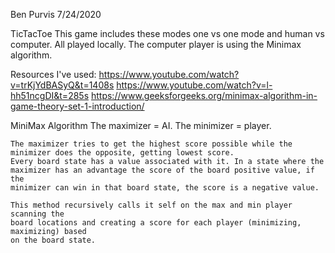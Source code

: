 Ben Purvis
7/24/2020

TicTacToe
	This game includes these modes one vs one mode and human vs computer. 
	All played locally. The computer player is using the Minimax algorithm.

Resources I've used:
	https://www.youtube.com/watch?v=trKjYdBASyQ&t=1408s 
	https://www.youtube.com/watch?v=l-hh51ncgDI&t=285s
	https://www.geeksforgeeks.org/minimax-algorithm-in-game-theory-set-1-introduction/

MiniMax Algorithm
	The maximizer = AI.
	The minimizer = player.

	The maximizer tries to get the highest score possible while the
	minimizer does the opposite, getting lowest score. 
	Every board state has a value associated with it. In a state where the
	maximizer has an advantage the score of the board positive value, if the 
	minimizer can win in that board state, the score is a negative value.

	This method recursively calls it self on the max and min player scanning the 
	board locations and creating a score for each player (minimizing, maximizing) based
	on the board state.

